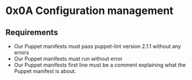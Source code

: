 # 0x0A Configuration management

## Requirements
* Our Puppet manifests must pass puppet-lint version 2.1.1 without any errors
* Our Puppet manifests must run without error
* Our Puppet manifests first line must be a comment explaining what the Puppet manifest is about.